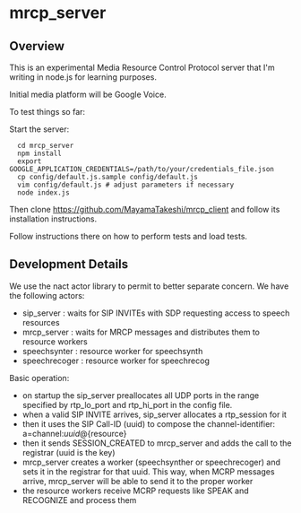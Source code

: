 # mrcp_server

## Overview

This is an experimental Media Resource Control Protocol server that I'm writing in node.js for learning purposes.

Initial media platform will be Google Voice.

To test things so far:

Start the server:

```
  cd mrcp_server
  npm install
  export GOOGLE_APPLICATION_CREDENTIALS=/path/to/your/credentials_file.json
  cp config/default.js.sample config/default.js
  vim config/default.js # adjust parameters if necessary
  node index.js
```

Then clone https://github.com/MayamaTakeshi/mrcp_client and follow its installation instructions.

Follow instructions there on how to perform tests and load tests.

## Development Details

We use the nact actor library to permit to better separate concern. We have the following actors:
  - sip_server : waits for SIP INVITEs with SDP requesting access to speech resources
  - mrcp_server : waits for MRCP messages and distributes them to resource workers
  - speechsynter : resource worker for speechsynth
  - speechrecoger : resource worker for speechrecog

Basic operation:
  - on startup the sip_server preallocates all UDP ports in the range specified by rtp_lo_port and rtp_hi_port in the config file.
  - when a valid SIP INVITE arrives, sip_server allocates a rtp_session for it
  - then it uses the SIP Call-ID (uuid) to compose the channel-identifier: a=channel:${uuid}@${resource}
  - then it sends SESSION_CREATED to mrcp_server and adds the call to the registrar (uuid is the key)
  - mrcp_server creates a worker (speechsynther or speechrecoger) and sets it in the registrar for that uuid. This way, 
when MCRP messages arrive, mrcp_server will be able to send it to the proper worker
  - the resource workers receive MCRP requests like SPEAK and RECOGNIZE and process them




